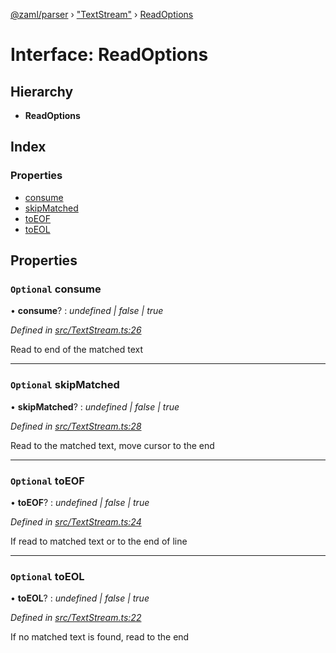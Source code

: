 [@zaml/parser](../README.md) › ["TextStream"](../modules/_textstream_.md) › [ReadOptions](_textstream_.readoptions.md)

# Interface: ReadOptions

## Hierarchy

* **ReadOptions**

## Index

### Properties

* [consume](_textstream_.readoptions.md#optional-consume)
* [skipMatched](_textstream_.readoptions.md#optional-skipmatched)
* [toEOF](_textstream_.readoptions.md#optional-toeof)
* [toEOL](_textstream_.readoptions.md#optional-toeol)

## Properties

### `Optional` consume

• **consume**? : *undefined | false | true*

*Defined in [src/TextStream.ts:26](https://github.com/nexushubs/zaml-lang/blob/52476e1/packages/zaml-parser/src/TextStream.ts#L26)*

Read to end of the matched text

___

### `Optional` skipMatched

• **skipMatched**? : *undefined | false | true*

*Defined in [src/TextStream.ts:28](https://github.com/nexushubs/zaml-lang/blob/52476e1/packages/zaml-parser/src/TextStream.ts#L28)*

Read to the matched text, move cursor to the end

___

### `Optional` toEOF

• **toEOF**? : *undefined | false | true*

*Defined in [src/TextStream.ts:24](https://github.com/nexushubs/zaml-lang/blob/52476e1/packages/zaml-parser/src/TextStream.ts#L24)*

If read to matched text or to the end of line

___

### `Optional` toEOL

• **toEOL**? : *undefined | false | true*

*Defined in [src/TextStream.ts:22](https://github.com/nexushubs/zaml-lang/blob/52476e1/packages/zaml-parser/src/TextStream.ts#L22)*

If no matched text is found, read to the end
